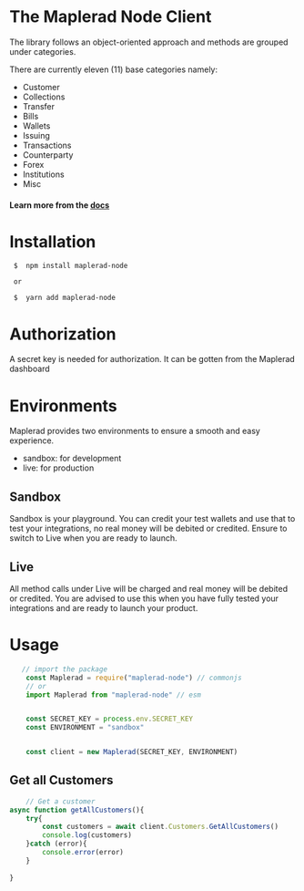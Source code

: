 # The Maplerad Node Client


The library follows an object-oriented approach and methods are grouped under categories.

There are currently eleven (11) base categories namely:
* Customer
* Collections
* Transfer
* Bills
* Wallets
* Issuing
* Transactions
* Counterparty
* Forex
* Institutions
* Misc

#### Learn more from the [docs](https://maplerad.dev/reference)


# Installation
```shell
 $  npm install maplerad-node
 
 or
 
 $  yarn add maplerad-node
```


# Authorization
A secret key is needed for authorization. It can be gotten from the Maplerad dashboard

# Environments
Maplerad provides two environments to ensure a smooth and easy experience.

* sandbox: for development
* live: for production

## Sandbox
Sandbox is your playground. You can credit your test wallets and use that to test your integrations, no real money will be debited or credited.
Ensure to switch to Live when you are ready to launch.

## Live
All method calls under Live will be charged and real money will be debited or credited.
You are advised to use this when you have fully tested your integrations and are ready to launch your product.


# Usage

```js
   // import the package
    const Maplerad = require("maplerad-node") // commonjs
    // or
    import Maplerad from "maplerad-node" // esm


    const SECRET_KEY = process.env.SECRET_KEY
    const ENVIRONMENT = "sandbox"


    const client = new Maplerad(SECRET_KEY, ENVIRONMENT)
```

## Get all Customers

```js
    // Get a customer
async function getAllCustomers(){
    try{
        const customers = await client.Customers.GetAllCustomers()
        console.log(customers)
    }catch (error){
        console.error(error)
    }
    
}
```